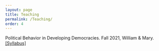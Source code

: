 ```yaml
---
layout: page
title: Teaching
permalink: /Teaching/
order: 4
---
```


Political Behavior in Developing Democracies. Fall 2021, William \& Mary.  [[Syllabus]](Behavior_WM.pdf) 
